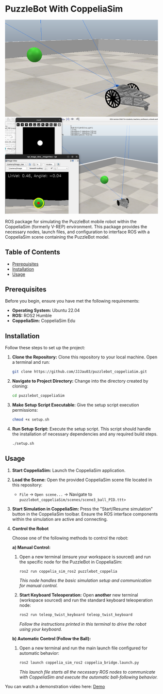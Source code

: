 # PuzzleBot With CoppeliaSim

<p align="center">
  <img src="assets/image1.png"  />
  <img src="assets/image2.png" />
</p>

ROS package for simulating the PuzzleBot mobile robot within the CoppeliaSim (formerly V-REP) environment. This package provides the necessary nodes, launch files, and configuration to interface ROS with a CoppeliaSim scene containing the PuzzleBot model.

## Table of Contents

* [Prerequisites](#prerequisites)
* [Installation](#installation)
* [Usage](#usage)

## Prerequisites

Before you begin, ensure you have met the following requirements:

* **Operating System:** Ubuntu 22.04
* **ROS:** ROS2 Humble
* **CoppeliaSim:** CoppeliaSim Edu 

## Installation

Follow these steps to set up the project:

1.  **Clone the Repository:**
    Clone this repository to your local machine. Open a terminal and run:
    ```bash
    git clone https://github.com/JJJau03/puzzlebot_coppeliaSim.git
    ```

2.  **Navigate to Project Directory:**
    Change into the directory created by cloning:
    ```bash
    cd puzzlebot_coppeliaSim
    ```

3.  **Make Setup Script Executable:**
    Give the setup script execution permissions:
    ```bash
    chmod +x setup.sh
    ```

4.  **Run Setup Script:**
    Execute the setup script. This script should handle the installation of necessary dependencies and any required build steps.
    ```bash
    ./setup.sh
    ```

## Usage

1.  **Start CoppeliaSim:**
    Launch the CoppeliaSim application.

2.  **Load the Scene:**
    Open the provided CoppeliaSim scene file located in this repository:
    * `File` -> `Open scene...` -> Navigate to `puzzlebot_coppeliaSim/scenes/scene3_ball_PID.ttt>`
    
3.  **Start Simulation in CoppeliaSim:**
    Press the "Start/Resume simulation" button in the CoppeliaSim toolbar. Ensure the ROS interface components within the simulation are active and connecting.

4.  **Control the Robot**

    Choose one of the following methods to control the robot:

    **a) Manual Control:**

    1.  Open a new terminal (ensure your workspace is sourced) and run the specific node for the PuzzleBot in CoppeliaSim:
        ```bash
        ros2 run coppelia_sim_ros2 puzzlebot_coppelia
        ```
        *This node handles the basic simulation setup and communication for manual control.*

    2.  **Start Keyboard Teleoperation:** Open **another** new terminal (workspace sourced) and run the standard keyboard teleoperation node:
        ```bash
        ros2 run teleop_twist_keyboard teleop_twist_keyboard
        ```
        *Follow the instructions printed in this terminal to drive the robot using your keyboard.*

    **b) Automatic Control (Follow the Ball):**

    1.  Open a new terminal and run the main launch file configured for automatic behavior:
        ```bash
        ros2 launch coppelia_sim_ros2 coppelia_bridge.launch.py
        ```
        *This launch file starts all the necessary ROS nodes to communicate with CoppeliaSim and execute the automatic ball-following behavior.*
        
You can watch a demonstration video here: [Demo](https://drive.google.com/file/d/12Yol55EU4ecgvto2wor3YjOedjQ2bYVx/view?usp=sharing)
